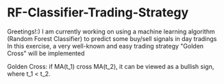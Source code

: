 # RF-Classifier-Trading-Strategy

Greetings!:)
I am currently working on using a machine learning algorithm (Random Forest Classifier) to predict some buy/sell signals in day tradings
In this exercise, a very well-known and easy trading strategy "Golden Cross" will be implemented

Golden Cross:
if MA(t_1) cross MA(t_2), it can be viewed as a bullish sign, where t_1 < t_2.
